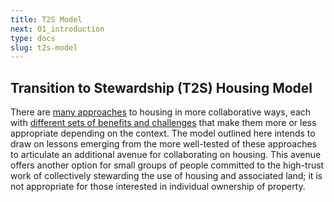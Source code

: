 ```yaml
---
title: T2S Model
next: 01_introduction
type: docs
slug: t2s-model
---
```


## Transition to Stewardship (T2S) Housing Model 

There are [many approaches](https://www.collaborativehousing.org.au/copy-of-gather-a-community) to housing in more collaborative ways, each with [different sets of benefits and challenges](https://www.youtube.com/watch?v=rgmj_wp9EOs) that make them more or less appropriate depending on the context. The model outlined here intends to draw on lessons emerging from the more well-tested of these approaches to articulate an additional avenue for collaborating on housing. This avenue offers another option for small groups of people committed to the high-trust work of collectively stewarding the use of housing and associated land; it is not appropriate for those interested in individual ownership of property.
